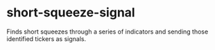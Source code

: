 # short-squeeze-signal
Finds short squeezes through a series of indicators and sending those identified tickers as signals.
